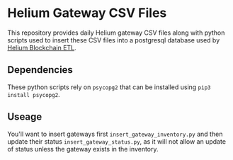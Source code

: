 # Helium Gateway CSV Files

This repository provides daily Helium gateway CSV files along with python scripts used to insert these CSV files into a postgresql database used by [Helium Blockchain ETL](https://github.com/helium/blockchain-etl "Helium Blockchain ETL").

## Dependencies

These python scripts rely on `psycopg2` that can be installed using `pip3 install psycopg2`.

## Useage

You'll want to insert gateways first `insert_gateway_inventory.py` and then update their status `insert_gateway_status.py`, as it will not allow an update of status unless the gateway exists in the inventory.
